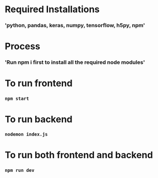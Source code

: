 # Required Installations
### 'python, pandas, keras, numpy, tensorflow, h5py, npm'

# Process
### 'Run npm i first to install all the required node modules'

# To run frontend
### `npm start`

# To run backend
### `nodemon index.js`

# To run both frontend and backend
### `npm run dev`

